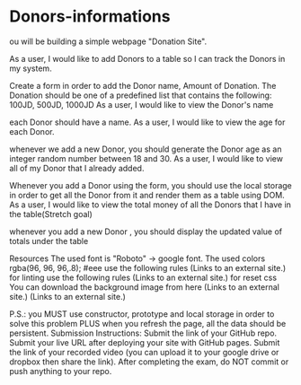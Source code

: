 # Donors-informations


ou will be building a simple webpage "Donation Site".

As a user, I would like to add Donors to a table so I can track the Donors in my system.

Create a form in order to add the Donor name, Amount of Donation. The Donation should be one of a predefined list that contains the following: 100JD, 500JD, 1000JD
As a user, I would like to view the Donor's name

each Donor should have a name.
As a user, I would like to view the age for each Donor.

whenever we add a new Donor, you should generate the Donor age as an integer random number between 18 and 30.
As a user, I would like to view all of my Donor that I already added.

Whenever you add a Donor using the form, you should use the local storage in order to get all the Donor from it and render them as a table using DOM.
As a user, I would like to view the total money of all the Donors that I have in the table(Stretch goal)

whenever you add a new Donor , you should display the updated value of totals under the table
 

Resources
The used font is "Roboto" -> google font.
The used colors 
rgba(96, 96, 96,.8);
#eee
use the following rules (Links to an external site.) for linting
use the following rules (Links to an external site.) for reset css
You can download the background image from here (Links to an external site.) (Links to an external site.)

P.S.: you MUST use constructor, prototype and local storage in order to solve this problem PLUS when you refresh the page, all the data should be persistent.
Submission Instructions:
Submit the link of your GitHub repo.
Submit your live URL after deploying your site with GitHub pages.
Submit the link of your recorded video (you can upload it to your google drive or dropbox then share the link).
After completing the exam, do NOT commit or push anything to your repo.